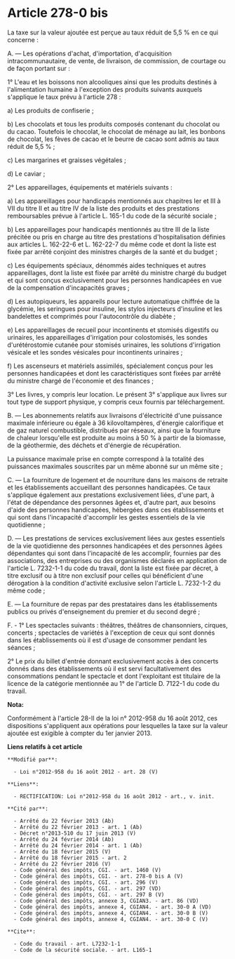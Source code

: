 # Article 278-0 bis

La taxe sur la valeur ajoutée est perçue au taux réduit de 5,5 % en ce qui concerne :

A. ― Les opérations d'achat, d'importation, d'acquisition intracommunautaire, de vente, de livraison, de commission, de
courtage ou de façon portant sur :

1° L'eau et les boissons non alcooliques ainsi que les produits destinés à l'alimentation humaine à l'exception des produits
suivants auxquels s'applique le taux prévu à l'article 278 :

a) Les produits de confiserie ;

b) Les chocolats et tous les produits composés contenant du chocolat ou du cacao. Toutefois le chocolat, le chocolat de
ménage au lait, les bonbons de chocolat, les fèves de cacao et le beurre de cacao sont admis au taux réduit de 5,5 % ;

c) Les margarines et graisses végétales ;

d) Le caviar ;

2° Les appareillages, équipements et matériels suivants :

a) Les appareillages pour handicapés mentionnés aux chapitres Ier et III à VII du titre II et au titre IV de la liste des
produits et des prestations remboursables prévue à l'article L. 165-1 du code de la sécurité sociale ;

b) Les appareillages pour handicapés mentionnés au titre III de la liste précitée ou pris en charge au titre des prestations
d'hospitalisation définies aux articles L. 162-22-6 et L. 162-22-7 du même code et dont la liste est fixée par arrêté
conjoint des ministres chargés de la santé et du budget ;

c) Les équipements spéciaux, dénommés aides techniques et autres appareillages, dont la liste est fixée par arrêté du
ministre chargé du budget et qui sont conçus exclusivement pour les personnes handicapées en vue de la compensation
d'incapacités graves ;

d) Les autopiqueurs, les appareils pour lecture automatique chiffrée de la glycémie, les seringues pour insuline, les stylos
injecteurs d'insuline et les bandelettes et comprimés pour l'autocontrôle du diabète ;

e) Les appareillages de recueil pour incontinents et stomisés digestifs ou urinaires, les appareillages d'irrigation pour
colostomisés, les sondes d'urétérostomie cutanée pour stomisés urinaires, les solutions d'irrigation vésicale et les sondes
vésicales pour incontinents urinaires ;

f) Les ascenseurs et matériels assimilés, spécialement conçus pour les personnes handicapées et dont les caractéristiques
sont fixées par arrêté du ministre chargé de l'économie et des finances ;

3° Les livres, y compris leur location. Le présent 3° s'applique aux livres sur tout type de support physique, y compris ceux
fournis par téléchargement. 

B. ― Les abonnements relatifs aux livraisons d'électricité d'une puissance maximale inférieure ou égale à 36 kilovoltampères,
d'énergie calorifique et de gaz naturel combustible, distribués par réseaux, ainsi que la fourniture de chaleur lorsqu'elle
est produite au moins à 50 % à partir de la biomasse, de la géothermie, des déchets et d'énergie de récupération.

La puissance maximale prise en compte correspond à la totalité des puissances maximales souscrites par un même abonné sur un
même site ;

C. ― La fourniture de logement et de nourriture dans les maisons de retraite et les établissements accueillant des personnes
handicapées. Ce taux s'applique également aux prestations exclusivement liées, d'une part, à l'état de dépendance des
personnes âgées et, d'autre part, aux besoins d'aide des personnes handicapées, hébergées dans ces établissements et qui sont
dans l'incapacité d'accomplir les gestes essentiels de la vie quotidienne ;

D. ― Les prestations de services exclusivement liées aux gestes essentiels de la vie quotidienne des personnes handicapées et
des personnes âgées dépendantes qui sont dans l'incapacité de les accomplir, fournies par des associations, des entreprises
ou des organismes déclarés en application de l'article L. 7232-1-1 du code du travail, dont la liste est fixée par décret, à
titre exclusif ou à titre non exclusif pour celles qui bénéficient d'une dérogation à la condition d'activité exclusive selon
l'article L. 7232-1-2 du même code ;

E. ― La fourniture de repas par des prestataires dans les établissements publics ou privés d'enseignement du premier et du
second degré ;

F. - 1° Les spectacles suivants : théâtres, théâtres de chansonniers, cirques, concerts ; spectacles de variétés à
l'exception de ceux qui sont donnés dans les établissements où il est d'usage de consommer pendant les séances ; 

2° Le prix du billet d'entrée donnant exclusivement accès à des concerts donnés dans des établissements où il est servi
facultativement des consommations pendant le spectacle et dont l'exploitant est titulaire de la licence de la catégorie
mentionnée au  1° de l'article D. 7122-1 du code du travail.

**Nota:**

Conformément à l'article 28-II de la loi n° 2012-958 du 16 août 2012, ces dispositions s'appliquent aux opérations pour
lesquelles la taxe sur la valeur ajoutée est exigible à compter du 1er janvier 2013.

**Liens relatifs à cet article**

	**Modifié par**:

	  - Loi n°2012-958 du 16 août 2012 - art. 28 (V)

	**Liens**:

	  - RECTIFICATION: Loi n°2012-958 du 16 août 2012 - art., v. init.

	**Cité par**:

	  - Arrêté du 22 février 2013 (Ab)
	  - Arrêté du 22 février 2013 - art. 1 (Ab)
	  - Décret n°2013-510 du 17 juin 2013 (V)
	  - Arrêté du 24 février 2014 (Ab)
	  - Arrêté du 24 février 2014 - art. 1 (Ab)
	  - Arrêté du 18 février 2015 (V)
	  - Arrêté du 18 février 2015 - art. 2
	  - Arrêté du 22 février 2016 (V)
	  - Code général des impôts, CGI. - art. 1460 (V)
	  - Code général des impôts, CGI. - art. 278-0 bis A (V)
	  - Code général des impôts, CGI. - art. 296 (V)
	  - Code général des impôts, CGI. - art. 297 (VD)
	  - Code général des impôts, CGI. - art. 297 B (V)
	  - Code général des impôts, annexe 3, CGIAN3. - art. 86 (VD)
	  - Code général des impôts, annexe 4, CGIAN4. - art. 30-0 A (VD)
	  - Code général des impôts, annexe 4, CGIAN4. - art. 30-0 B (V)
	  - Code général des impôts, annexe 4, CGIAN4. - art. 30-0 C (V)

	**Cite**:

	  - Code du travail - art. L7232-1-1
	  - Code de la sécurité sociale. - art. L165-1

